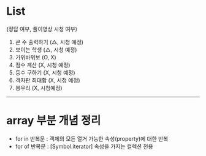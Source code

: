 # List
(정답 여부, 풀이영상 시청 여부)
1. 큰 수 출력하기 (△, 시청 예정)
2. 보이는 학생 (△, 시청 예정)
3. 가위바위보 (O, X)
4. 점수 계산 (X, 시청 예정)
5. 등수 구하기 (X, 시청 예정)
6. 격자판 최대합 (X, 시청 예정)
7. 봉우리 (X, 시청예정)


---
# array 부분 개념 정리
- for in 반복문 : 객체의 모든 열거 가능한 속성(property)에 대한 반복
- for of 반복문 : [Symbol.iterator] 속성을 가지는 컬렉션 전용